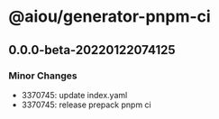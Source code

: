 # @aiou/generator-pnpm-ci

## 0.0.0-beta-20220122074125
### Minor Changes

- 3370745: update index.yaml
- 3370745: release prepack pnpm ci
